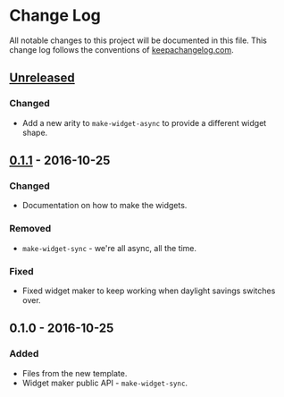 # Change Log
All notable changes to this project will be documented in this file. This change log follows the conventions of [keepachangelog.com](http://keepachangelog.com/).

## [Unreleased]
### Changed
- Add a new arity to `make-widget-async` to provide a different widget shape.

## [0.1.1] - 2016-10-25
### Changed
- Documentation on how to make the widgets.

### Removed
- `make-widget-sync` - we're all async, all the time.

### Fixed
- Fixed widget maker to keep working when daylight savings switches over.

## 0.1.0 - 2016-10-25
### Added
- Files from the new template.
- Widget maker public API - `make-widget-sync`.

[Unreleased]: https://github.com/your-name/machine-learning/compare/0.1.1...HEAD
[0.1.1]: https://github.com/your-name/machine-learning/compare/0.1.0...0.1.1
